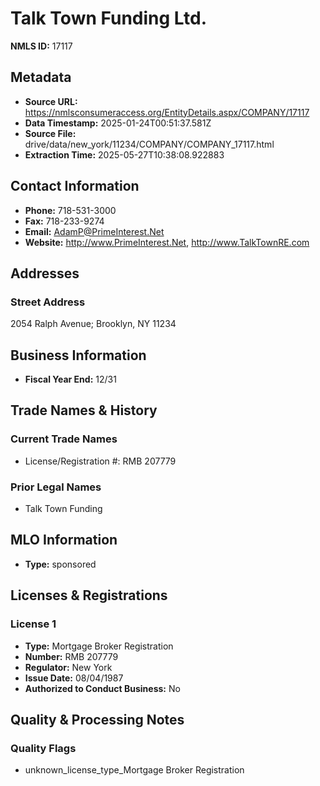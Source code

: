 # Talk Town Funding Ltd.

**NMLS ID:** 17117

## Metadata
- **Source URL:** https://nmlsconsumeraccess.org/EntityDetails.aspx/COMPANY/17117
- **Data Timestamp:** 2025-01-24T00:51:37.581Z
- **Source File:** drive/data/new_york/11234/COMPANY/COMPANY_17117.html
- **Extraction Time:** 2025-05-27T10:38:08.922883

## Contact Information
- **Phone:** 718-531-3000
- **Fax:** 718-233-9274
- **Email:** AdamP@PrimeInterest.Net
- **Website:** http://www.PrimeInterest.Net, http://www.TalkTownRE.com

## Addresses
### Street Address
2054 Ralph Avenue; Brooklyn, NY 11234

## Business Information
- **Fiscal Year End:** 12/31

## Trade Names & History
### Current Trade Names
- License/Registration #: RMB 207779

### Prior Legal Names
- Talk Town Funding

## MLO Information
- **Type:** sponsored

## Licenses & Registrations

### License 1
- **Type:** Mortgage Broker Registration
- **Number:** RMB 207779
- **Regulator:** New York
- **Issue Date:** 08/04/1987
- **Authorized to Conduct Business:** No

## Quality & Processing Notes
### Quality Flags
- unknown_license_type_Mortgage Broker Registration
